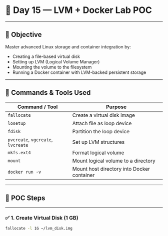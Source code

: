# 🐳 Day 15 — LVM + Docker Lab POC

---

## 🎯 Objective

Master advanced Linux storage and container integration by:

- Creating a file-based virtual disk
- Setting up LVM (Logical Volume Manager)
- Mounting the volume to the filesystem
- Running a Docker container with LVM-backed persistent storage

---

## 📌 Commands & Tools Used

| Command / Tool       | Purpose                                           |
|----------------------|---------------------------------------------------|
| `fallocate`          | Create a virtual disk image                       |
| `losetup`            | Attach file as loop device                        |
| `fdisk`              | Partition the loop device                         |
| `pvcreate`, `vgcreate`, `lvcreate` | Set up LVM structures              |
| `mkfs.ext4`          | Format logical volume                             |
| `mount`              | Mount logical volume to a directory               |
| `docker run -v`      | Mount host directory into Docker container        |

---

## 🔧 POC Steps

---

### ✅ 1. Create Virtual Disk (1 GB)

```bash
fallocate -l 1G ~/lvm_disk.img




